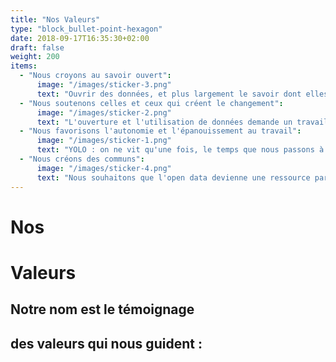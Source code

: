 ```yaml
---
title: "Nos Valeurs"
type: "block_bullet-point-hexagon"
date: 2018-09-17T16:35:30+02:00
draft: false
weight: 200
items:
  - "Nous croyons au savoir ouvert":
      image: "/images/sticker-3.png"
      text: "Ouvrir des données, et plus largement le savoir dont elles sont le fondement, permet de réduire les asymétries d'information et de créer une situation équitable entre tous les acteurs. L'open data renforce la transparence de l'action publique, fait foisonner l'innovation et désilote les organisations. Les données permettent la mise en place d’un référentiel commun, elles font “tenir la réalité” selon l'expression d'Alain Desrosières : elles ne sont jamais neutres et sont activables au service d’un objectif. Nous voulons  permettre à chacun de s’approprier les données, sans naïveté, mais sans pessimisme."
  - "Nous soutenons celles et ceux qui créent le changement":
      image: "/images/sticker-2.png"
      text: "L'ouverture et l'utilisation de données demande un travail considérable, souvent invisible et pas pris en compte. Nous réunissons la diversité de nos compétences, de nos expertises et notre professionnalisme pour aider nos clients privés, publics ou associatifs à réaliser leurs ambitions. Pour créer le changement, les journalistes, les associations, les ONG, les enseignants, les cherheurs, les acteurs de la médiation numérique ont un rôle clé pour faire émerger les publics de données."
  - "Nous favorisons l'autonomie et l'épanouissement au travail":
      image: "/images/sticker-1.png"
      text: "YOLO : on ne vit qu'une fois, le temps que nous passons à travailler doit être au maximum utile, épanouissant et respectueux au service d’un équilibre entre vie professionnelle et vie personnelle. Chez Datactivist, les salariés disposent d’une grande autonomie dans l’organisation de leur travail et la gestion de leur temps de travail. Le partage de l'information et la bienveillance sont la règle. Le présentéisme ne fait pas partie de nos valeurs, nous privilégions l’efficacité. Nous tendons aussi au zéro papier, utilisons de manière extensive des outils de travail collaboratif et luttons activement contre la réunionite. L'équipe fonctionne en remote, répartie partout en France, mobile et au plus proche de nos clients."
  - "Nous créons des communs":
      image: "/images/sticker-4.png"
      text: "Nous souhaitons que l'open data devienne une ressource partagée et gérée avec ses usagers, autrement dit un commun. Notre statut de SCOP (société coopérative et participative) en témoigne : Datactivist est gouvernée démocratiquement par ses salariés afin de pérenniser nos emplois et notre projet d’entreprise. Nous nous appliquons à nous mêmes les principes que nous défendons : les productions de Datactivist sont librement réutilisables, publiées en licence Creative Commons BY-SA. Enfin, nous avons lancé la communauté TeamOpenData pour fédérer les acteurs professionnels de l'open data et nous développons actuellement un framework open source de l'ouverture des données. "
---
```


# Nos
# Valeurs

## Notre nom est le témoignage 
## des valeurs qui nous guident :
